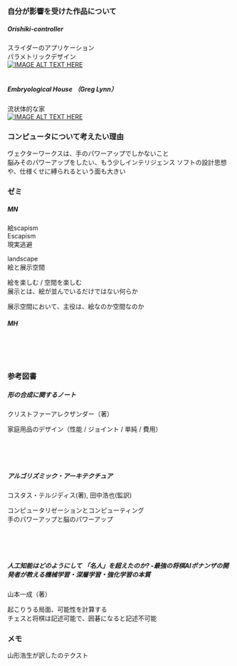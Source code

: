 ### 自分が影響を受けた作品について  

##### Orishiki-controller  

スライダーのアプリケーション  
パラメトリックデザイン  
[![IMAGE ALT TEXT HERE](http://img.youtube.com/vi/UwKOwHzuAqo/0.jpg)](https://youtu.be/UwKOwHzuAqo)  
&nbsp;  

##### Embryological House （Greg Lynn）  
流状体的な家  
[![IMAGE ALT TEXT HERE](http://img.youtube.com/vi/59wFguSjorA/0.jpg)](https://youtu.be/59wFguSjorA)  


### コンピュータについて考えたい理由  

ヴェクターワークスは、手のパワーアップでしかないこと  
脳みそのパワーアップをしたい、もう少しインテリジェンス
ソフトの設計思想や、仕様くせに縛られるという面も大きい  




### ゼミ  

##### MN  
絵scapism  
Escapism  
現実逃避  

landscape  
絵と展示空間  

絵を楽しむ / 空間を楽しむ  
展示とは、絵が並んでいるだけではない何らか  

展示空間において、主役は、絵なのか空間なのか  



##### MH  


&nbsp;  
&nbsp;  
&nbsp;  

### 参考図書

##### 形の合成に関するノート  
クリストファーアレクザンダー（著）  

家庭用品のデザイン（性能 / ジョイント / 単純 / 費用）  

&nbsp;  
&nbsp;  
&nbsp;  


##### アルゴリズミック・アーキテクチュア  
コスタス・テルジディス(著), 田中浩也(監訳)  

コンピュータリゼーションとコンピューティング  
手のパワーアップと脳のパワーアップ  


&nbsp;  
&nbsp;  
&nbsp;  



##### 人工知能はどのようにして 「名人」を超えたのか? -最強の将棋AIポナンザの開発者が教える機械学習・深層学習・強化学習の本質  
山本一成（著）  

起こりうる局面、可能性を計算する  
チェスと将棋は記述可能で、囲碁になると記述不可能  

### メモ  
山形浩生が訳したのテクスト  
